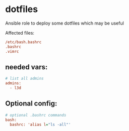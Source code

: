  dotfiles
==========
Ansible role to deploy some dotfiles which may be useful

Affected files:
```ini
/etc/bash.bashrc
.bashrc
.vimrc
```
 needed vars:
---------------
```ini
# list all admins
admins:
  - l3d
```

 Optional config:
-----------------
```ini
# optional .bashrc commands
bash:
  bashrc: 'alias l="ls -all"'
```

